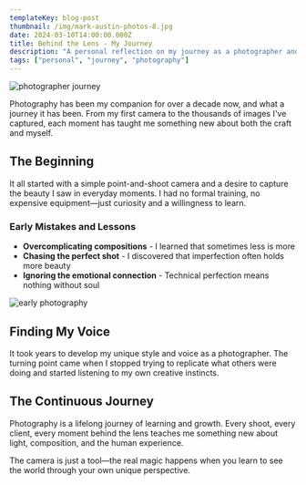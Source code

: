 ```yaml
---
templateKey: blog-post
thumbnail: /img/mark-austin-photos-8.jpg
date: 2024-03-10T14:00:00.000Z
title: Behind the Lens - My Journey
description: "A personal reflection on my journey as a photographer and the lessons learned along the way."
tags: ["personal", "journey", "photography"]
---
```


![photographer journey](/img/mark-austin-photos-10.jpg)

Photography has been my companion for over a decade now, and what a journey it has been. From my first camera to the thousands of images I've captured, each moment has taught me something new about both the craft and myself.

## The Beginning

It all started with a simple point-and-shoot camera and a desire to capture the beauty I saw in everyday moments. I had no formal training, no expensive equipment—just curiosity and a willingness to learn.

### Early Mistakes and Lessons

- **Overcomplicating compositions** - I learned that sometimes less is more
- **Chasing the perfect shot** - I discovered that imperfection often holds more beauty
- **Ignoring the emotional connection** - Technical perfection means nothing without soul

![early photography](/img/mark-austin-photos-11.jpg)

## Finding My Voice

It took years to develop my unique style and voice as a photographer. The turning point came when I stopped trying to replicate what others were doing and started listening to my own creative instincts.

## The Continuous Journey

Photography is a lifelong journey of learning and growth. Every shoot, every client, every moment behind the lens teaches me something new about light, composition, and the human experience.

The camera is just a tool—the real magic happens when you learn to see the world through your own unique perspective.
